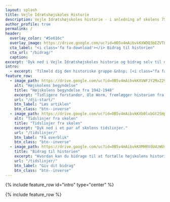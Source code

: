 ```yaml
---
layout: splash
title: Vejle Idrætshøjskoles Historie
description: Vejle Idrætshøjskoles historie - i anledning af skolens 75 års jubilæum
author_profile: true
permalink: /
header:
  overlay_color: "#5e616c"
  overlay_image: https://drive.google.com/uc?id=0B5v4mAibvkKXWDQ3bEZVT0lJSUk
  cta_label: "<i class='fa fa-download'></i> Bidrag til historien"
  cta_url: "/bidrag/"
  caption:
excerpt: 'Dyk ned i Vejle Idrætshøjskoles historie og bidrag selv til den. Dette site er oprettet i forbindelse med skolens 75 års jubilæum i 2017-2018.'
intro:
  - excerpt: 'Tilmeld dig den historiske gruppe &nbsp; [<i class="fa fa-facebook"></i> VIH Historiske Gruppe](https://www.facebook.com/groups/655406751295188/?ref=ts&fref=ts){: .btn .btn--facebook}'
feature_row:
  - image_path: https://drive.google.com/uc?id=0B5v4mAibvkKXVWFJY2MxZ29UT0E
    alt: "Højskolens begyndelse"
    title: "Højskolens begyndelse fra 1942-1948"
    excerpt: "Tidligere forstander, Ole Worm, fremlægger historien fra 1942-1948 og skolens tilblivelse."
    url: "/dji-start/"
    btn_label: "Læs artiklen"
    btn_class: "btn--inverse"
  - image_path: https://drive.google.com/uc?id=0B5v4mAibvkKXb0lvbGt2SHpqaTQ
    alt: "Tidslinjer fra skolen"
    title: "Tidslinjer fra skolen"
    excerpt: "Dyk ned i et par af skolens tidslinjer."
    url: "/tidslinjer/"
    btn_label: "Få overblik"
    btn_class: "btn--inverse"
  - image_path: https://drive.google.com/uc?id=0B5v4mAibvkKXMHRVdU4zWUswa1E
    title: "Bidrag til historien"
    excerpt: "Hvordan kan du bidrage til at fortælle højskolens historie?"
    url: "/tidslinjer/"
    btn_label: "Giv dit bidrag"
    btn_class: "btn--inverse"
---
```


{% include feature_row id="intro" type="center" %}

{% include feature_row %}
